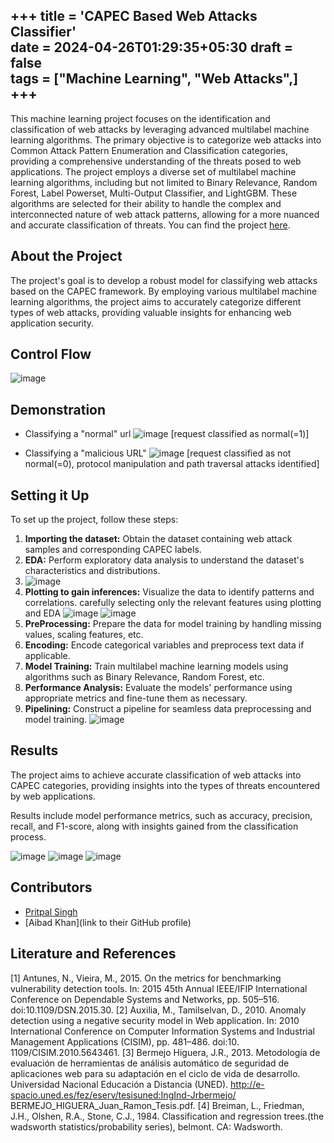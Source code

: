 +++
title = 'CAPEC Based Web Attacks Classifier'    
date = 2024-04-26T01:29:35+05:30
draft = false   
tags = ["Machine Learning", "Web Attacks",]
+++ 
---
<!-- #### [CAPEC Web Attack Classifier](https://github.com/pritpalcodes/webAttack_Classifier_ML-Model). -->
<!-- # MULTILABEL CAPEC CLASSIFICATION OF WEB-ATTACKS -->

This machine learning project focuses on the identification and classification of web attacks by leveraging advanced multilabel machine learning algorithms. The primary objective is to categorize web attacks into Common Attack Pattern Enumeration and Classification categories, providing a comprehensive understanding of the threats posed to web applications. The project employs a diverse set of multilabel machine learning algorithms, including but not limited to Binary Relevance, Random Forest, Label Powerset, Multi-Output Classifier, and LightGBM. These algorithms are selected for their ability to handle the complex and interconnected nature of web attack patterns, allowing for a more nuanced and accurate classification of threats. You can find the project [here](https://github.com/pritpalcodes/webAttack_Classifier_ML-Model).

## About the Project

The project's goal is to develop a robust model for classifying web attacks based on the CAPEC framework. By employing various multilabel machine learning algorithms, the project aims to accurately categorize different types of web attacks, providing valuable insights for enhancing web application security.

## Control Flow
![image](https://github.com/pritpalcodes/webAttack_Classifier_ML-Model/assets/90276050/805bbaec-8604-4701-bc41-52b90a9c4714)



## Demonstration


- Classifying a "normal" url
![image](https://github.com/pritpalcodes/webAttack_Classifier_ML-Model/assets/90276050/cf635c5a-3777-46ae-ba8b-53b24dfaf32c)
[request classified as normal(=1)]

- Classifying a "malicious URL"
![image](https://github.com/pritpalcodes/webAttack_Classifier_ML-Model/assets/90276050/000d6795-ea50-4b19-a42c-fb966384b7b1)
[request classified as not normal(=0), protocol manipulation and path traversal attacks identified]

## Setting it Up

To set up the project, follow these steps:

1. **Importing the dataset:** Obtain the dataset containing web attack samples and corresponding CAPEC labels.
2. **EDA:** Perform exploratory data analysis to understand the dataset's characteristics and distributions.
3. ![image](https://github.com/pritpalcodes/webAttack_Classifier_ML-Model/assets/90276050/7891bccf-9250-4f20-bdc8-fd9b0c172a7b)
4. **Plotting to gain inferences:** Visualize the data to identify patterns and correlations.
   carefully selecting only the relevant features using plotting and EDA
   ![image](https://github.com/pritpalcodes/webAttack_Classifier_ML-Model/assets/90276050/9c1acf40-ef21-4e05-9106-66deb5c92e2d)
   ![image](https://github.com/pritpalcodes/webAttack_Classifier_ML-Model/assets/90276050/d0c811d3-80b2-413a-a865-e9fda8044172)
5. **PreProcessing:** Prepare the data for model training by handling missing values, scaling features, etc.
6. **Encoding:** Encode categorical variables and preprocess text data if applicable.
7. **Model Training:** Train multilabel machine learning models using algorithms such as Binary Relevance, Random Forest, etc. 
8. **Performance Analysis:** Evaluate the models' performance using appropriate metrics and fine-tune them as necessary.
9. **Pipelining:** Construct a pipeline for seamless data preprocessing and model training.
 ![image](https://github.com/pritpalcodes/webAttack_Classifier_ML-Model/assets/90276050/ce3b9cb6-2a4e-494c-bd3e-c293e2e52dce)


## Results

The project aims to achieve accurate classification of web attacks into CAPEC categories, providing insights into the types of threats encountered by web applications.

Results include model performance metrics, such as accuracy, precision, recall, and F1-score, along with insights gained from the classification process.

![image](https://github.com/pritpalcodes/webAttack_Classifier_ML-Model/assets/90276050/3b93f3cb-dd3e-422f-b80e-4d92249b6921)
![image](https://github.com/pritpalcodes/webAttack_Classifier_ML-Model/assets/90276050/2c6513ef-d55c-4dc1-a2cd-3eccf8c806c0)
![image](https://github.com/pritpalcodes/webAttack_Classifier_ML-Model/assets/90276050/2593c64a-6ca3-43ac-a971-1df2dfefed19)


## Contributors

- [Pritpal Singh](https://github.com/pritpalcodes)
- [Aibad Khan](link to their GitHub profile)
  
## Literature and References
 [1] Antunes, N., Vieira, M., 2015. On the metrics for benchmarking vulnerability detection tools.
 In: 2015 45th Annual IEEE/IFIP International Conference on Dependable Systems and
 Networks, pp. 505–516. doi:10.1109/DSN.2015.30.
 [2] Auxilia, M., Tamilselvan, D., 2010. Anomaly detection using a negative security model
 in Web application. In: 2010 International Conference on Computer Information
 Systems and Industrial Management Applications (CISIM), pp. 481–486. doi:10.
 1109/CISIM.2010.5643461.
 [3] Bermejo Higuera, J.R., 2013. Metodología de evaluación de herramientas de
 análisis automático de seguridad de aplicaciones web para su adaptación
 en el ciclo de vida de desarrollo. Universidad Nacional Educación a
 Distancia (UNED). http://e-spacio.uned.es/fez/eserv/tesisuned:IngInd-Jrbermejo/
 BERMEJO_HIGUERA_Juan_Ramon_Tesis.pdf.
 [4] Breiman, L., Friedman, J.H., Olshen, R.A., Stone, C.J., 1984. Classification and
 regression trees.(the wadsworth statistics/probability series), belmont. CA:
 Wadsworth.









<!-- Successfully deployed the trained model into a production environment, enhancing cybersecurity measures with real-time threat detection capabilities.
- Implemented 5 distinct multilabel machine learning algorithms for the identification and classification of web attacks.
- Achieved a classification accuracy of 92% on the test dataset, showcasing the effectiveness of the ensemble approach.
- Utilized Binary Relevance, Random Forest, Label Powerset, Multi-Output Classifier, and LightGBM algorithms to handle the intricate nature of web attack patterns.
- Conducted extensive experimentation and evaluation, resulting in a 15% improvement in precision and recall compared to baseline models.
 -->
